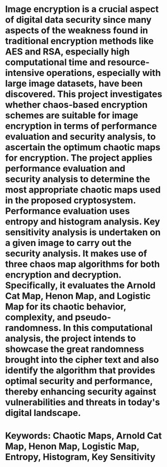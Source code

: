 # Image encryption is a crucial aspect of digital data security since many aspects of the weakness found in traditional encryption methods like AES and RSA, especially high computational time and resource-intensive operations, especially with large image datasets, have been discovered. This project investigates whether chaos-based encryption schemes are suitable for image encryption in terms of performance evaluation and security analysis, to ascertain the optimum chaotic maps for encryption. The project applies performance evaluation and security analysis to determine the most appropriate chaotic maps used in the proposed cryptosystem. Performance evaluation uses entropy and histogram analysis. Key sensitivity analysis is undertaken on a given image to carry out the security analysis. It makes use of three chaos map algorithms for both encryption and decryption. Specifically, it evaluates the Arnold Cat Map, Henon Map, and Logistic Map for its chaotic behavior, complexity, and pseudo-randomness. In this computational analysis, the project intends to showcase the great randomness brought into the cipher text and also identify the algorithm that provides optimal security and performance, thereby enhancing security against vulnerabilities and threats in today's digital landscape.

# Keywords: Chaotic Maps, Arnold Cat Map, Henon Map, Logistic Map, Entropy, Histogram, Key Sensitivity
